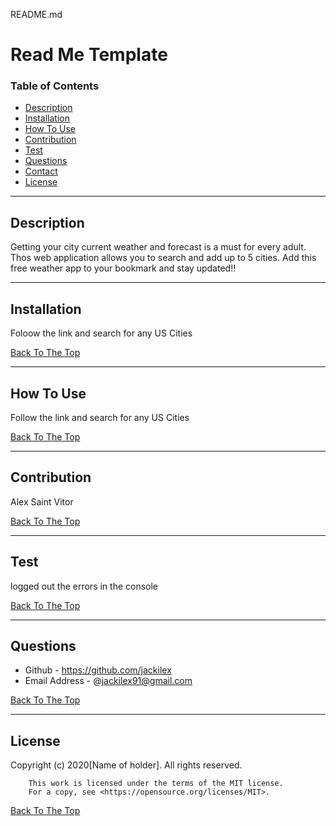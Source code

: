 README.md
# Read Me Template

### Table of Contents
- [Description](#description)
- [Installation](#how-to-use)
- [How To Use](#how-to-use)
- [Contribution](#contribution)
- [Test](#test)
- [Questions](#questions)
- [Contact](#contact)
- [License](#license)

---

## Description
Getting your city current weather and forecast is a must for every adult. Thos web application allows you to search and add up to 5 cities. Add this free weather app to your bookmark and stay updated!!


---
## Installation
Foloow the link and search for any US Cities


[Back To The Top](#read-me-template)

---

## How To Use
Follow the link and search for any US Cities

[Back To The Top](#read-me-template)

---
## Contribution
Alex Saint Vitor

[Back To The Top](#read-me-template)

---

## Test
logged out the errors in the console

[Back To The Top](#read-me-template)

---

## Questions
- Github - https://github.com/jackilex
- Email Address - @jackilex91@gmail.com

[Back To The Top](#read-me-template)

---

## License
Copyright (c) 2020[Name of holder]. All rights reserved.
        
        This work is licensed under the terms of the MIT license.  
        For a copy, see <https://opensource.org/licenses/MIT>.

[Back To The Top](#read-me-template)

